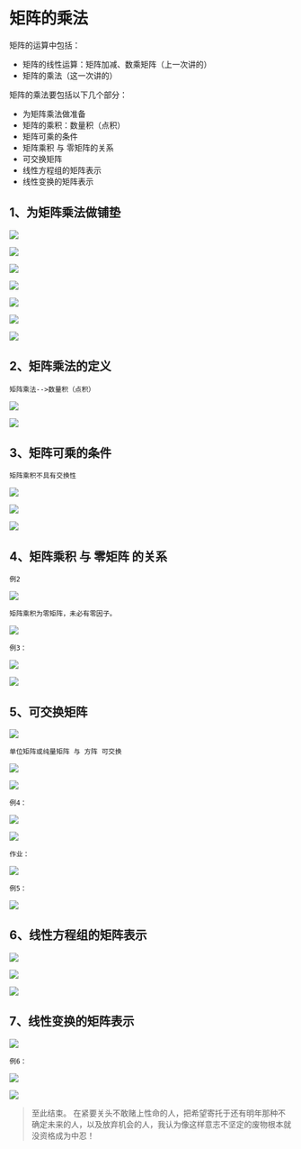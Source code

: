 # 矩阵的乘法 #

矩阵的运算中包括：

- 矩阵的线性运算：矩阵加减、数乘矩阵（上一次讲的）
- 矩阵的乘法（这一次讲的）

矩阵的乘法要包括以下几个部分：

- 为矩阵乘法做准备
- 矩阵的乘积：数量积（点积）
- 矩阵可乘的条件
- 矩阵乘积 与 零矩阵的关系 
- 可交换矩阵
- 线性方程组的矩阵表示
- 线性变换的矩阵表示

## 1、为矩阵乘法做铺垫 ##

![](images/016/20180320105303.png)

![](images/016/20180320105414.png)

![](images/016/20180320105514.png)

![](images/016/20180320105653.png)

![](images/016/20180320105821.png)

![](images/016/20180320110010.png)

![](images/016/20180320110307.png)

## 2、矩阵乘法的定义 ##

	矩阵乘法-->数量积（点积）

![](images/016/20180320110534.png)

![](images/016/20180320110800.png)

## 3、矩阵可乘的条件 ##

	矩阵乘积不具有交换性

![](images/016/20180320110913.png)

![](images/016/20180320111229.png)

![](images/016/20180320111341.png)

## 4、矩阵乘积 与 零矩阵 的关系 ##

	例2

![](images/016/20180320111655.png)

	矩阵乘积为零矩阵，未必有零因子。

![](images/016/20180320111741.png)

	例3：

![](images/016/20180320112114.png)

![](images/016/20180320112153.png)

## 5、可交换矩阵 ##

![](images/016/20180320112449.png)

	单位矩阵或纯量矩阵 与 方阵 可交换

![](images/016/20180320112741.png)

![](images/016/20180320112842.png)

	例4：

![](images/016/20180320113114.png)

![](images/016/20180320113244.png)

	作业：

![](images/016/20180320113425.png)

	例5：

![](images/016/20180320113718.png)

## 6、线性方程组的矩阵表示 ##

![](images/016/20180320113838.png)

![](images/016/20180320114017.png)

![](images/016/20180320114223.png)

## 7、线性变换的矩阵表示 ##

![](images/016/20180320114947.png)

	例6：

![](images/016/20180320115151.png)

![](images/016/20180320115439.png)

> 至此结束。 在紧要关头不敢赌上性命的人，把希望寄托于还有明年那种不确定未来的人，以及放弃机会的人，我认为像这样意志不坚定的废物根本就没资格成为中忍！
